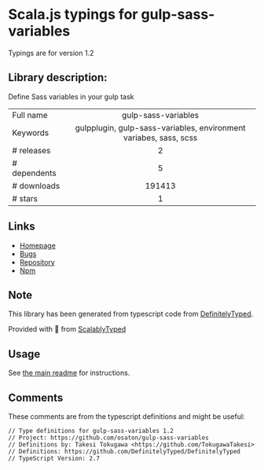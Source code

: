 
# Scala.js typings for gulp-sass-variables

Typings are for version 1.2

## Library description:
Define Sass variables in your gulp task

|                    |                 |
| ------------------ | :-------------: |
| Full name          | gulp-sass-variables |
| Keywords           | gulpplugin, gulp-sass-variables, environment variabes, sass, scss |
| # releases         | 2 |
| # dependents       | 5 |
| # downloads        | 191413 |
| # stars            | 1 |

## Links
- [Homepage](https://github.com/osaton/gulp-sass-variables)
- [Bugs](https://github.com/osaton/gulp-sass-variables/issues)
- [Repository](https://github.com/osaton/gulp-sass-variables)
- [Npm](https://www.npmjs.com/package/gulp-sass-variables)
    


## Note
This library has been generated from typescript code from [DefinitelyTyped](https://definitelytyped.org).

Provided with :purple_heart: from [ScalablyTyped](https://github.com/oyvindberg/ScalablyTyped)

## Usage
See [the main readme](../../readme.md) for instructions.

## Comments

These comments are from the typescript definitions and might be useful:
```
// Type definitions for gulp-sass-variables 1.2
// Project: https://github.com/osaton/gulp-sass-variables
// Definitions by: Takesi Tokugawa <https://github.com/TokugawaTakesi>
// Definitions: https://github.com/DefinitelyTyped/DefinitelyTyped
// TypeScript Version: 2.7

```

